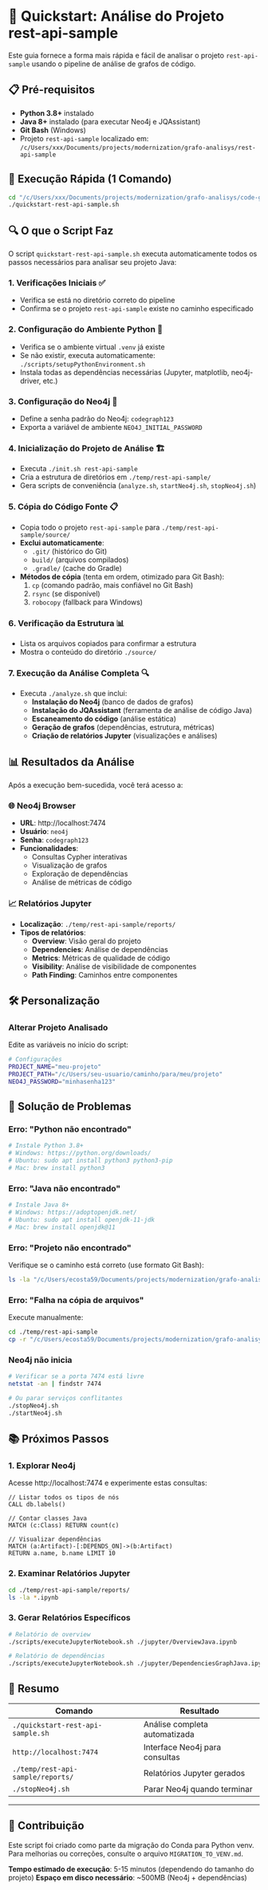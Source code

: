 # 🚀 Quickstart: Análise do Projeto rest-api-sample

Este guia fornece a forma mais rápida e fácil de analisar o projeto `rest-api-sample` usando o pipeline de análise de grafos de código.

## 📋 Pré-requisitos

- **Python 3.8+** instalado
- **Java 8+** instalado (para executar Neo4j e JQAssistant)
- **Git Bash** (Windows)
- Projeto `rest-api-sample` localizado em: `/c/Users/xxx/Documents/projects/modernization/grafo-analisys/rest-api-sample`

## 🎯 Execução Rápida (1 Comando)

```bash
cd "/c/Users/xxx/Documents/projects/modernization/grafo-analisys/code-graph-analysis-pipeline"
./quickstart-rest-api-sample.sh
```

## 🔍 O que o Script Faz

O script `quickstart-rest-api-sample.sh` executa automaticamente todos os passos necessários para analisar seu projeto Java:

### 1. **Verificações Iniciais** ✅
- Verifica se está no diretório correto do pipeline
- Confirma se o projeto `rest-api-sample` existe no caminho especificado

### 2. **Configuração do Ambiente Python** 🐍
- Verifica se o ambiente virtual `.venv` já existe
- Se não existir, executa automaticamente: `./scripts/setupPythonEnvironment.sh`
- Instala todas as dependências necessárias (Jupyter, matplotlib, neo4j-driver, etc.)

### 3. **Configuração do Neo4j** 🔑
- Define a senha padrão do Neo4j: `codegraph123`
- Exporta a variável de ambiente `NEO4J_INITIAL_PASSWORD`

### 4. **Inicialização do Projeto de Análise** 🏗️
- Executa `./init.sh rest-api-sample`
- Cria a estrutura de diretórios em `./temp/rest-api-sample/`
- Gera scripts de conveniência (`analyze.sh`, `startNeo4j.sh`, `stopNeo4j.sh`)

### 5. **Cópia do Código Fonte** 📋
- Copia todo o projeto `rest-api-sample` para `./temp/rest-api-sample/source/`
- **Exclui automaticamente**:
  - `.git/` (histórico do Git)
  - `build/` (arquivos compilados)
  - `.gradle/` (cache do Gradle)
- **Métodos de cópia** (tenta em ordem, otimizado para Git Bash):
  1. `cp` (comando padrão, mais confiável no Git Bash)
  2. `rsync` (se disponível)
  3. `robocopy` (fallback para Windows)

### 6. **Verificação da Estrutura** 📊
- Lista os arquivos copiados para confirmar a estrutura
- Mostra o conteúdo do diretório `./source/`

### 7. **Execução da Análise Completa** 🔍
- Executa `./analyze.sh` que inclui:
  - **Instalação do Neo4j** (banco de dados de grafos)
  - **Instalação do JQAssistant** (ferramenta de análise de código Java)
  - **Escaneamento do código** (análise estática)
  - **Geração de grafos** (dependências, estrutura, métricas)
  - **Criação de relatórios Jupyter** (visualizações e análises)

## 📊 Resultados da Análise

Após a execução bem-sucedida, você terá acesso a:

### 🌐 Neo4j Browser
- **URL**: http://localhost:7474
- **Usuário**: `neo4j`
- **Senha**: `codegraph123`
- **Funcionalidades**:
  - Consultas Cypher interativas
  - Visualização de grafos
  - Exploração de dependências
  - Análise de métricas de código

### 📈 Relatórios Jupyter
- **Localização**: `./temp/rest-api-sample/reports/`
- **Tipos de relatórios**:
  - **Overview**: Visão geral do projeto
  - **Dependencies**: Análise de dependências
  - **Metrics**: Métricas de qualidade de código
  - **Visibility**: Análise de visibilidade de componentes
  - **Path Finding**: Caminhos entre componentes

## 🛠️ Personalização

### Alterar Projeto Analisado
Edite as variáveis no início do script:

```bash
# Configurações
PROJECT_NAME="meu-projeto"
PROJECT_PATH="/c/Users/seu-usuario/caminho/para/meu/projeto"
NEO4J_PASSWORD="minhasenha123"
```

## 🔧 Solução de Problemas

### Erro: "Python não encontrado"
```bash
# Instale Python 3.8+
# Windows: https://python.org/downloads/
# Ubuntu: sudo apt install python3 python3-pip
# Mac: brew install python3
```

### Erro: "Java não encontrado"
```bash
# Instale Java 8+
# Windows: https://adoptopenjdk.net/
# Ubuntu: sudo apt install openjdk-11-jdk
# Mac: brew install openjdk@11
```

### Erro: "Projeto não encontrado"
Verifique se o caminho está correto (use formato Git Bash):
```bash
ls -la "/c/Users/ecosta59/Documents/projects/modernization/grafo-analisys/rest-api-sample"
```

### Erro: "Falha na cópia de arquivos"
Execute manualmente:
```bash
cd ./temp/rest-api-sample
cp -r "/c/Users/ecosta59/Documents/projects/modernization/grafo-analisys/rest-api-sample"/* ./source/
```

### Neo4j não inicia
```bash
# Verificar se a porta 7474 está livre
netstat -an | findstr 7474

# Ou parar serviços conflitantes
./stopNeo4j.sh
./startNeo4j.sh
```

## 📚 Próximos Passos

### 1. Explorar Neo4j
Acesse http://localhost:7474 e experimente estas consultas:

```cypher
// Listar todos os tipos de nós
CALL db.labels()

// Contar classes Java
MATCH (c:Class) RETURN count(c)

// Visualizar dependências
MATCH (a:Artifact)-[:DEPENDS_ON]->(b:Artifact) 
RETURN a.name, b.name LIMIT 10
```

### 2. Examinar Relatórios Jupyter
```bash
cd ./temp/rest-api-sample/reports/
ls -la *.ipynb
```

### 3. Gerar Relatórios Específicos
```bash
# Relatório de overview
./scripts/executeJupyterNotebook.sh ./jupyter/OverviewJava.ipynb

# Relatório de dependências
./scripts/executeJupyterNotebook.sh ./jupyter/DependenciesGraphJava.ipynb
```

## 🎯 Resumo

| Comando | Resultado |
|---------|-----------|
| `./quickstart-rest-api-sample.sh` | Análise completa automatizada |
| `http://localhost:7474` | Interface Neo4j para consultas |
| `./temp/rest-api-sample/reports/` | Relatórios Jupyter gerados |
| `./stopNeo4j.sh` | Parar Neo4j quando terminar |

---

## 🤝 Contribuição

Este script foi criado como parte da migração do Conda para Python venv. Para melhorias ou correções, consulte o arquivo `MIGRATION_TO_VENV.md`.

**Tempo estimado de execução**: 5-15 minutos (dependendo do tamanho do projeto)
**Espaço em disco necessário**: ~500MB (Neo4j + dependências)
